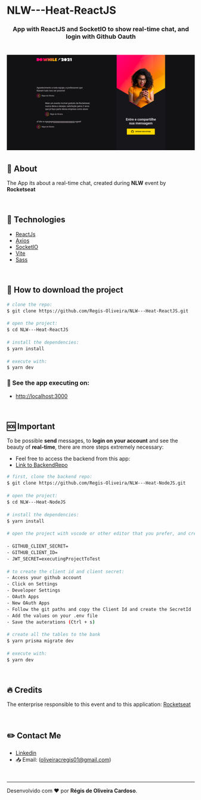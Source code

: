 # NLW---Heat-ReactJS

<h3 align="center">
  App with ReactJS and SocketIO to show real-time chat, and login with Github Oauth
</h3> 

<h1>
  <img src="src/assets/print-layout.png"/>
</h1>

## :open_file_folder: About

The App its about a real-time chat, created during **NLW** event by **Rocketseat**

</br>

## :rocket: Technologies

- [ReactJs](https://reactjs.org)
- [Axios](https://axios-http.com/)
- [SocketIO](https://socket.io)
- [Vite](https://vitejs.dev/)
- [Sass](https://sass-lang.com/)

</br>

## :key: How to download the project

```bash
# clone the repo:
$ git clone https://github.com/Regis-Oliveira/NLW---Heat-ReactJS.git

# open the project:
$ cd NLW---Heat-ReactJS

# install the dependencies:
$ yarn install

# execute with:
$ yarn dev
```

### :tada: See the app executing on:

 - [http://localhost:3000](http://localhost:3000/)

 </br>

 ## :sos: Important

 To be possible **send** messages, to **login on your account** and see the beauty of **real-time**, there are more steps extremely necessary:

 - Feel free to access the backend from this app:
 - [Link to BackendRepo](https://github.com/Regis-Oliveira/NLW---Heat-NodeJS)

 ```bash
 # first, clone the backend repo:
 $ git clone https://github.com/Regis-Oliveira/NLW---Heat-NodeJS.git

 # open the project:
 $ cd NLW---Heat-NodeJS

# install the dependencies:
$ yarn install

# open the project with vscode or other editor that you prefer, and create an .env file and add this variables below:

- GITHUB_CLIENT_SECRET=
- GITHUB_CLIENT_ID=
- JWT_SECRET=executingProjectToTest

# to create the client id and client secret:
- Access your github account
- Click on Settings
- Developer Settings
- OAuth Apps
- New OAuth Apps
- Follow the git paths and copy the Client Id and create the SecretId
- Add the values on your .env file
- Save the auterations (Ctrl + s)

# create all the tables to the bank
$ yarn prisma migrate dev

# execute with:
$ yarn dev
 ```
 </br>

 ## :fire: Credits
 The enterprise responsible to this event and to this application: 
 [Rocketseat](https://app.rocketseat.com.br/)

 </br>

 ## :pencil2: Contact Me

- [Linkedin](www.linkedin.com/in/regis-de-oliveira-cardoso)
- :inbox_tray: Email: (oliveiracregis01@gmail.com)

</br>

---
Desenvolvido com :heart: por **Régis de Oliveira Cardoso**.